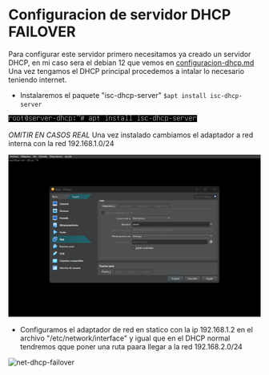 # Configuracion de servidor DHCP FAILOVER

Para configurar este servidor primero necesitamos ya creado un servidor DHCP, en mi caso sera el debian 12 que vemos en [configuracion-dhcp.md](./configuracion-dhcp.md) Una vez tengamos el DHCP principal procedemos a intalar lo necesario teniendo internet.

- Instalaremos el paquete "isc-dhcp-server" `$apt install isc-dhcp-server`

![isc-dhcp-server](../img/isc-dhcp-server.png)

*OMITIR EN CASOS REAL* Una vez instalado cambiamos el adaptador a red interna con la red 192.168.1.0/24

![adaptador-virtual](../img/poner_red_en_interna.png)

- Configuramos el adaptador de red en statico con la ip 192.168.1.2 en el archivo "/etc/network/interface" y igual que en el DHCP normal tendremos qque poner una ruta paara llegar a la red 192.168.2.0/24

![net-dhcp-failover]() 
